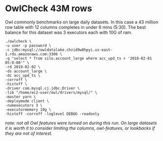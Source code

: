 # OwlCheck 43M rows

Owl commonly benchmarks on large daily datasets.  In this case a 43 million row table with 12 columns completes in under 6 mins \(5:30\).  The best balance for this dataset was 3 executors each with 10G of ram. 

```text
./owlcheck \
-u user -p password \
-c jdbc:mysql://owldatalake.chzid9w0hpyi.us-east-1.rds.amazonaws.com:3306 \
-q "select * from silo.account_large where acc_upd_ts > '2018-02-01 05:0:00'" \
-rd 2019-02-02 \
-ds account_large \
-dc acc_upd_ts \
-corroff \
-histoff \
-driver com.mysql.cj.jdbc.Driver \
-lib "/home/ec2-user/owl/drivers/mysql/" \
-master yarn \
-deploymode client \
-numexecutors 3 \
-executormemory 10g \
-histoff -corroff -loglevel DEBUG -readonly
```

_note:  not all Owl features were turned on during this run.  On large datasets it is worth it to consider limiting the columns, owl-features, or lookbacks if they are not of interest._

